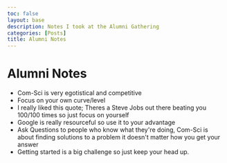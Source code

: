 ```yaml
---
toc: false
layout: base
description: Notes I took at the Alumni Gathering
categories: [Posts]
title: Alumni Notes
---
```


# Alumni Notes

 - Com-Sci is very egotistical and competitive
 - Focus on your own curve/level
 - I really liked this quote; Theres a Steve Jobs out there beating you 100/100 times so just focus on yourself
 - Google is really resourceful so use it to your advantage
 - Ask Questions to people who know what they're doing, Com-Sci is about finding solutions to a problem it doesn't matter how you get your answer
 - Getting started is a big challenge so just keep your head up.